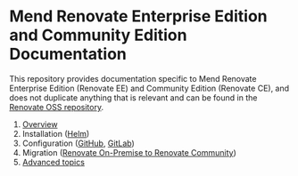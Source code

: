 # Mend Renovate Enterprise Edition and Community Edition Documentation

This repository provides documentation specific to Mend Renovate Enterprise Edition (Renovate EE) and Community Edition (Renovate CE), and does not duplicate anything that is relevant and can be found in the [Renovate OSS repository](https://github.com/renovatebot/renovate).

1. [Overview](./overview.md)
1. Installation ([Helm](./installation-helm.md))
1. Configuration ([GitHub](./configuration-github.md), [GitLab](./configuration-gitlab.md))
1. Migration ([Renovate On-Premise to Renovate Community](./migrating-to-renovate-ce.md))
1. [Advanced topics](./advanced.md)
